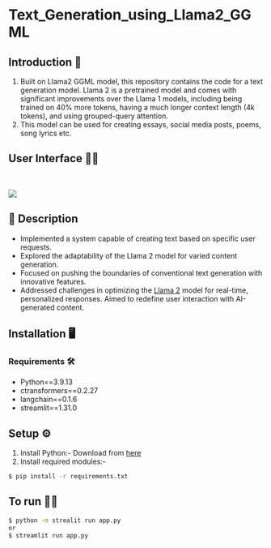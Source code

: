 # Text_Generation_using_Llama2_GGML

## Introduction 🎯
1. Built on Llama2 GGML model, this repository contains the code for a text generation model. Llama 2 is a pretrained model and comes with significant improvements over the Llama 1 models, including being trained on 40% more tokens, having a much longer context length (4k tokens), and using grouped-query attention.
2. This model can be used for creating essays, social media posts, poems, song lyrics etc.
## User Interface :technologist:
<br />

![](https://github.com/varunsalunkhe/Text_Generation_using_Llama2_GGML/blob/main/animation.gif)
  
## 📝 Description
- Implemented a system capable of creating text based on specific user requests.
- Explored the adaptability of the Llama 2 model for varied content generation.
- Focused on pushing the boundaries of conventional text generation with innovative features.
- Addressed challenges in optimizing the [Llama 2](https://huggingface.co/meta-llama) model for real-time, personalized responses. Aimed to redefine user interaction with AI-generated content.
  

## Installation :desktop_computer:

### Requirements :hammer_and_wrench:
- Python==3.9.13
- ctransformers==0.2.27
- langchain==0.1.6
- streamlit==1.31.0

## Setup :gear:
1. Install Python:-
  Download from [here](https://www.python.org/)
2. Install required modules:-
```bash
$ pip install -r requirements.txt

```


## To run 👨‍💻 
```bash
$ python -m strealit run app.py
or
$ streamlit run app.py

```

